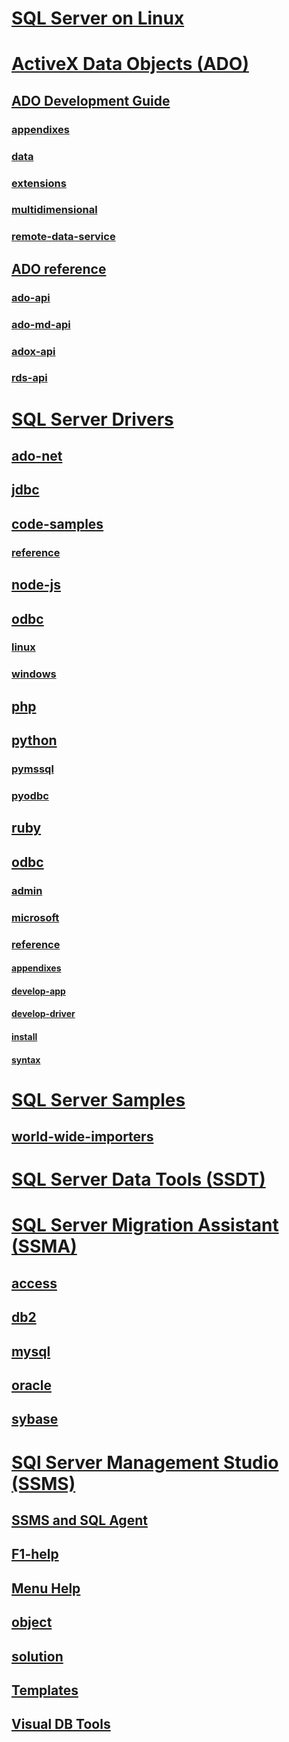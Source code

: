 # [SQL Server on Linux](linux\TOC.md)

# [ActiveX Data Objects (ADO)](ado\TOC.md)
## [ADO Development Guide](ado\guide\TOC.md)
### [appendixes](ado\guide\appendixes\TOC.md)
### [data](ado\guide\data\TOC.md)
### [extensions](ado\guide\extensions\TOC.md)
### [multidimensional](ado\guide\multidimensional\TOC.md)
### [remote-data-service](ado\guide\remote-data-service\TOC.md)
## [ADO reference](ado\reference\TOC.md)
### [ado-api](ado\reference\ado-api\TOC.md)
### [ado-md-api](ado\reference\ado-md-api\TOC.md)
### [adox-api](ado\reference\adox-api\TOC.md)
### [rds-api](ado\reference\rds-api\TOC.md)

# [SQL Server Drivers](connect\TOC.md)
## [ado-net](connect\ado-net\TOC.md)
## [jdbc](connect\jdbc\TOC.md)
## [code-samples](connect\jdbc\code-samples\TOC.md)
### [reference](connect\jdbc\reference\TOC.md)
## [node-js](connect\node-js\TOC.md)
## [odbc](connect\odbc\TOC.md)
### [linux](connect\odbc\linux\TOC.md)
### [windows](connect\odbc\windows\TOC.md)
## [php](connect\php\TOC.md)
## [python](connect\python\TOC.md)
### [pymssql](connect\python\pymssql\TOC.md)
### [pyodbc](connect\python\pyodbc\TOC.md)
## [ruby](connect\ruby\TOC.md)
## [odbc](odbc\TOC.md)
### [admin](odbc\admin\TOC.md)
### [microsoft](odbc\microsoft\TOC.md)
### [reference](odbc\reference\TOC.md)
#### [appendixes](odbc\reference\appendixes\TOC.md)
#### [develop-app](odbc\reference\develop-app\TOC.md)
#### [develop-driver](odbc\reference\develop-driver\TOC.md)
#### [install](odbc\reference\install\TOC.md)
#### [syntax](odbc\reference\syntax\TOC.md)

# [SQL Server Samples](sample/microsoft-sql-server-samples.md)
## [world-wide-importers](sample\world-wide-importers\TOC.md)

# [SQL Server Data Tools (SSDT)](ssdt\TOC.md)

# [SQL Server Migration Assistant (SSMA)](ssma\TOC.md)
## [access](ssma\access\TOC.md)
## [db2](ssma\db2\TOC.md)
## [mysql](ssma\mysql\TOC.md)
## [oracle](ssma\oracle\TOC.md)
## [sybase](ssma\sybase\TOC.md)

# [SQl Server Management Studio (SSMS)](ssms\TOC.md)
## [SSMS and SQL Agent](ssms\agent\TOC.md)
## [F1-help](ssms\f1-help\TOC.md)
## [Menu Help](ssms\menu-help\TOC.md)
## [object](ssms\object\TOC.md)
## [solution](ssms\solution\TOC.md)
## [Templates](ssms\template\TOC.md)
## [Visual DB Tools](ssms\visual-db-tools\TOC.md)
